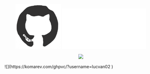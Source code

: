 <div align="center">
<img src="https://github.com/lucvan02/lucvan02/blob/main/githubhi.gif" alt="GitHub Logo" width="150" height="150" />
<img src="https://github.com/lucvan02/lucvan02/blob/main/me.gif" alt="I am Luc" />
</div>
<p align="center"><img src="https://i.giphy.com/RThN0hOS2GO4M.gif" /></p>
![](https://komarev.com/ghpvc/?username=lucvan02 )
